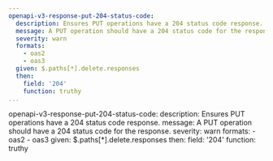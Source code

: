 ```yaml
---
openapi-v3-response-put-204-status-code:
  description: Ensures PUT operations have a 204 status code response.
  message: A PUT operation should have a 204 status code for the response.
  severity: warn
  formats:
    - oas2
    - oas3
  given: $.paths[*].delete.responses
  then:
    field: '204'
    function: truthy
...
```

openapi-v3-response-put-204-status-code:
  description: Ensures PUT operations have a 204 status code response.
  message: A PUT operation should have a 204 status code for the response.
  severity: warn
  formats:
    - oas2
    - oas3
  given: $.paths[*].delete.responses
  then:
    field: '204'
    function: truthy
